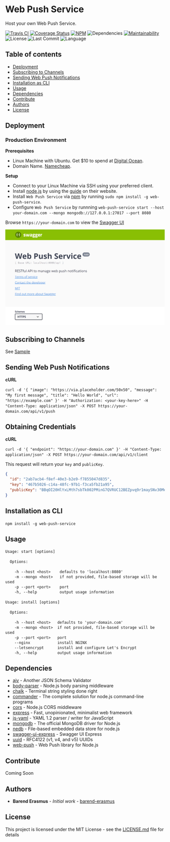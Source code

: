 # Web Push Service
Host your own Web Push Service.

[![Travis CI](https://travis-ci.org/barend-erasmus/web-push-service.svg?branch=master)](https://travis-ci.org/barend-erasmus/web-push-service) [![Coverage Status](https://coveralls.io/repos/github/barend-erasmus/web-push-service/badge.svg?branch=master)](https://coveralls.io/github/barend-erasmus/web-push-service?branch=master) [![NPM](https://badge.fury.io/js/web-push-service.svg)](https://www.npmjs.com/package/web-push-service) ![Dependencies](https://david-dm.org/barend-erasmus/web-push-service.svg) [![Maintainability](https://api.codeclimate.com/v1/badges/ef14b95993167de0e04c/maintainability)](https://codeclimate.com/github/barend-erasmus/web-push-service/maintainability) ![License](https://img.shields.io/badge/license-MIT-blue.svg) ![Last Commit](https://img.shields.io/github/last-commit/barend-erasmus/web-push-service.svg) ![Language](https://img.shields.io/github/languages/top/barend-erasmus/web-push-service.svg)

## Table of contents

- [Deployment](#deployment)
- [Subscribing to Channels](#subscribing-to-channels)
- [Sending Web Push Notifications](#sending-web-push-notifications)
- [Installation as CLI](#installation-as-cli)
- [Usage](#usage)
- [Dependencies](#dependencies)
- [Contribute](#contribute)
- [Authors](#authors)
- [License](#license)

## Deployment

### Production Environment

**Prerequisites**

- Linux Machine with Ubuntu. Get $10 to spend at [Digital Ocean](https://m.do.co/c/c72a0c1661d7).
- Domain Name. [Namecheap](https://www.namecheap.com).

**Setup**

- Connect to your Linux Machine via SSH using your preferred client.
- Install [node.js](https://nodejs.org) by using the [guide](https://nodejs.org/en/download/package-manager/#debian-and-ubuntu-based-linux-distributions) on their website.
- Install `Web Push Service` via [npm](https://www.npmjs.com) by running `sudo npm install -g web-push-service`.
- Configure `Web Push Service` by runnning `web-push-service start --host your-domain.com --mongo mongodb://127.0.0.1:27017 --port 8080`

Browse `https://your-domain.com` to view the [Swagger UI](https://swagger.io)

![swagger](https://github.com/barend-erasmus/web-push-service/raw/master/images/swagger.png)

## Subscribing to Channels

See [Sample](https://github.com/barend-erasmus/web-push-service/tree/master/sample)

## Sending Web Push Notifications

**cURL**

`curl -d '{ "image": "https://via.placeholder.com/50x50", "message": "My first message", "title": "Hello World", "url": "https://example.com" }' -H "Authorization: <your-key-here>" -H "Content-Type: application/json" -X POST https://your-domain.com/api/v1/push`

## Obtaining Credentials

**cURL**

`curl -d '{ "endpoint": "https://your-domain.com" }' -H "Content-Type: application/json" -X POST https://your-domain.com/api/v1/client`

This request will return your `key` and `publicKey`.

```json
{
  "id": "2ab7acb4-f8ef-40e3-b2e9-f7855047d835",
  "key": "467b5026-c14a-48fc-97b1-f3ca5fb21a95",
  "publicKey": "BBqOI20HlYxLMth7sbTk002PMinG7QVRUC12BEZpvq9r1maySNv30MeHxHSYPzKULqhHiSIsFKsdVlc9IJ1NuwE="
}
```

## Installation as CLI

`npm install -g web-push-service`

## Usage

```
Usage: start [options]

  Options:

    -h --host <host>    defaults to 'localhost:8080'
    -m --mongo <host>   if not provided, file-based storage will be used
    -p --port <port>    port
    -h, --help          output usage information

Usage: install [options]

  Options:

    -h --host <host>   defaults to 'your-domain.com'
    -m --mongo <host>  if not provided, file-based storage will be used
    -p --port <port>   port
    --nginx            install NGINX
    --letsencrypt      install and configure Let's Encrypt
    -h, --help         output usage information
```

## Dependencies

* [ajv](https://www.npmjs.com/package/ajv) - Another JSON Schema Validator
* [body-parser](https://www.npmjs.com/package/body-parser) - Node.js body parsing middleware
* [chalk](https://www.npmjs.com/package/chalk) - Terminal string styling done right
* [commander](https://www.npmjs.com/package/commander) - The complete solution for node.js command-line programs
* [cors](https://www.npmjs.com/package/cors) - Node.js CORS middleware
* [express](https://www.npmjs.com/package/express) - Fast, unopinionated, minimalist web framework
* [js-yaml](https://www.npmjs.com/package/js-yaml) - YAML 1.2 parser / writer for JavaScript
* [mongodb](https://www.npmjs.com/package/mongodb) - The official MongoDB driver for Node.js
* [nedb](https://www.npmjs.com/package/nedb) - File-based embedded data store for node.js
* [swagger-ui-express](https://www.npmjs.com/package/swagger-ui-express) - Swagger UI Express
* [uuid](https://www.npmjs.com/package/uuid) - RFC4122 (v1, v4, and v5) UUIDs
* [web-push](https://www.npmjs.com/package/web-push) - Web Push library for Node.js

## Contribute

Coming Soon

## Authors

* **Barend Erasmus** - *Initial work* - [barend-erasmus](https://github.com/barend-erasmus)

## License

This project is licensed under the MIT License - see the [LICENSE.md](LICENSE.md) file for details
